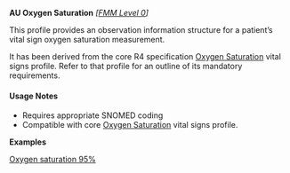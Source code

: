 **AU Oxygen Saturation** *[[FMM Level 0](guidance.html)]*

This profile provides an observation information structure for a patient’s vital sign oxygen saturation measurement.

It has been derived from the core R4 specification [Oxygen Saturation](http://hl7.org/fhir/StructureDefinition/oxygensat) vital signs profile. 
Refer to that profile for an outline of its mandatory requirements.


#### Usage Notes
* Requires appropriate SNOMED coding
* Compatible with core [Oxygen Saturation](http://hl7.org/fhir/StructureDefinition/oxygensat) vital signs profile.

**Examples**

[Oxygen saturation 95%](Observation-oxygensat-example0.html)